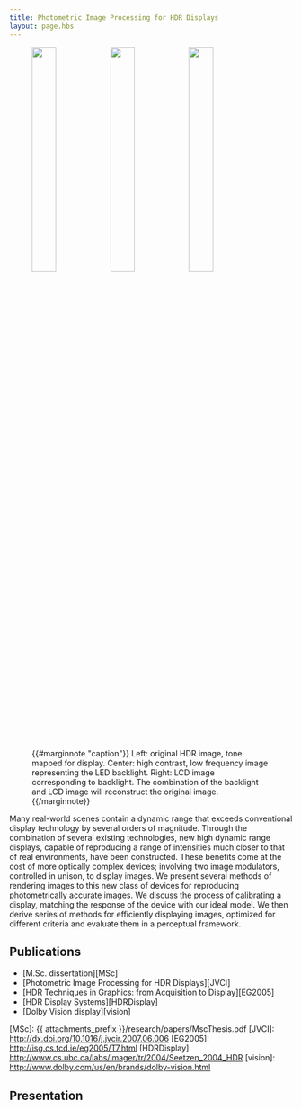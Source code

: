 ```yaml
---
title: Photometric Image Processing for HDR Displays
layout: page.hbs
---
```


<figure>
<img src="{{ attachments_prefix }}/research/photometric-processing-1.png" alt="" width="32%" /> <img src="{{ attachments_prefix }}/research/photometric-processing-2.png" alt="" width="32%" /> <img src="{{ attachments_prefix }}/research/photometric-processing-3.png" alt="" width="32%" />{{#marginnote "caption"}}
  Left: original HDR image, tone mapped for display.  Center: high contrast, low frequency image representing the LED backlight.  Right: LCD image corresponding to backlight.  The combination of the backlight and LCD image will reconstruct the original image. 
{{/marginnote}}
</figure>

Many real-world scenes contain a dynamic range that exceeds conventional
display technology by several orders of magnitude.  Through the combination of
several existing technologies, new high dynamic range displays, capable of
reproducing a range of intensities much closer to that of real environments,
have been constructed.  These benefits come at the cost of more optically
complex devices; involving two image modulators, controlled in unison, to
display images.  We present several methods of rendering images to this new
class of devices for reproducing photometrically accurate images.  We discuss
the process of calibrating a display, matching the response of the device with
our ideal model.  We then derive series of methods for efficiently displaying
images, optimized for different criteria and evaluate them in a perceptual
framework.

## Publications

- [M.Sc. dissertation][MSc]
- [Photometric Image Processing for HDR Displays][JVCI]
- [HDR Techniques in Graphics: from Acquisition to Display][EG2005]
- [HDR Display Systems][HDRDisplay]
- [Dolby Vision display][vision]

[MSc]:          {{ attachments_prefix }}/research/papers/MscThesis.pdf
[JVCI]:         http://dx.doi.org/10.1016/j.jvcir.2007.06.006
[EG2005]:       http://isg.cs.tcd.ie/eg2005/T7.html
[HDRDisplay]:   http://www.cs.ubc.ca/labs/imager/tr/2004/Seetzen_2004_HDR
[vision]:       http://www.dolby.com/us/en/brands/dolby-vision.html

## Presentation

<figure style='padding-top: 40px;'>
<script async class="speakerdeck-embed" data-id="01d5c3500d16013084d21231381d9bd4" data-ratio="1.29456384323641" src="//speakerdeck.com/assets/embed.js"></script>
</figure>
